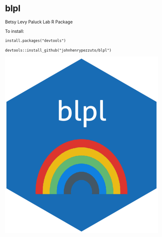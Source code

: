 # blpl
Betsy Levy Paluck Lab R Package


To install:
```
install.packages("devtools")

devtools::install_github("johnhenrypezzuto/blpl")
```

![blpl_sticker](/sticker/imgfile.png)
